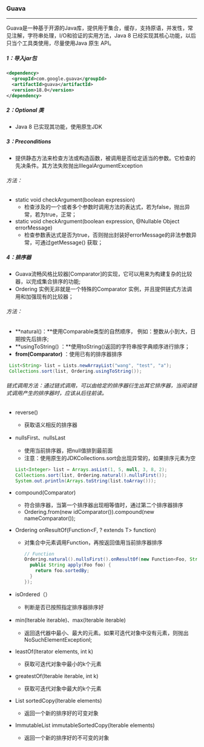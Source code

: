 ### Guava

------

​	Guava是一种基于开源的Java库，提供用于集合，缓存，支持原语，并发性，常见注解，字符串处理，I/O和验证的实用方法，Java 8 已经实现其核心功能，以后只当个工具类使用，尽量使用Java 原生 API。

##### 1：导入jar包

```xml
<dependency>
  <groupId>com.google.guava</groupId>
  <artifactId>guava</artifactId>
  <version>18.0</version>
</dependency>
```

##### 2：Optional 类

- Java 8 已实现其功能，使用原生JDK

##### 3：Preconditions

- 提供静态方法来检查方法或构造函数，被调用是否给定适当的参数。它检查的先决条件。其方法失败抛出IllegalArgumentException

###### 方法：

- static void  checkArgument(boolean expression)
  - 检查涉及的一个或者多个参数时调用方法的表达式，若为false，抛出异常，若为true，正常；
- static void checkArgument(boolean expression, @Nullable Object errorMessage)
  - 检查参数表达式是否为true，否则抛出封装好errorMessage的非法参数异常，可通过getMessage() 获取；

##### 4：排序器

- Guava流畅风格比较器[Comparator]的实现，它可以用来为构建复杂的比较器，以完成集合排序的功能;
- Ordering 实例无非就是一个特殊的Comparator 实例，并且提供链式方法调用和加强现有的比较器；

###### 方法：

- **natural()：**使用Comparable类型的自然顺序， 例如：整数从小到大，日期按先后排序;
- **usingToString() ：**使用toString()返回的字符串按字典顺序进行排序；
- **from(Comparator)** ：使用已有的排序器排序

```java
 List<String> list = Lists.newArrayList("wang", "test", "a");
 Collections.sort(list, Ordering.usingToString());
```

###### 链式调用方法：通过链式调用，可以由给定的排序器衍生出其它排序器，当阅读链式调用产生的排序器时，应该从后往前读。

- reverse()

  - 获取语义相反的排序器

- nullsFirst、nullsLast

  - 使用当前排序器，把null值排到最前面
  - 注意：使用原生的JDKCollections.sort会出现异常的，如果排序元素为空

  ```java
  List<Integer> list = Arrays.asList(1, 5, null, 3, 8, 2);
  Collections.sort(list, Ordering.natural().nullsFirst());
  System.out.println(Arrays.toString(list.toArray()));
  ```

- compound(Comparator)

  - 符合排序器，当第一个排序器出现相等值时，通过第二个排序器排序
  -  Ordering.from(new idComparator()).compound(new nameComparator());

- Ordering<F> onResultOf(Function<F, ? extends T> function)

  - 对集合中元素调用Function，再按返回值用当前排序器排序

    ```java
    // Function 
    Ordering.natural().nullsFirst().onResultOf(new Function<Foo, String>() {
      public String apply(Foo foo) {
        return foo.sortedBy;
      }
    }); 
    ```

- isOrdered（）

  - 判断是否已按照指定排序器排序好

- min(Iterable<E> iterable)、max(Iterable<E> iterable)

  - 返回迭代器中最小、最大的元素。如果可迭代对象中没有元素，则抛出NoSuchElementExceptionl;

- leastOf(Iterator<E> elements, int k)

  - 获取可迭代对象中最小的k个元素

- greatestOf(Iterable<E> iterable, int k)

  - 获取可迭代对象中最大的k个元素

- List<E> sortedCopy(Iterable<E> elements)

  - 返回一个新的排序好的可变对象

- ImmutableList<E> immutableSortedCopy(Iterable<E> elements)

  - 返回一个新的排序好的不可变的对象















